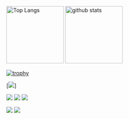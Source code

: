 <p align="left"> 
  <img alt="Top Langs" height="150px" src="https://github-readme-stats.vercel.app/api/top-langs/?username=deco-L&layout=compact&count_private=true&show_icons=true&show_icons=true&theme=onedark" />
  <img alt="github stats" height="150px" src="https://github-readme-stats.vercel.app/api?username=deco-L&count_private=true&show_icons=true&show_icons=true&theme=onedark" />
</p>

[![trophy](https://github-profile-trophy.vercel.app/?username=deco-L&theme=gruvbox)](https://github.com/ryo-ma/github-profile-trophy)

[![](http://github-profile-summary-cards.vercel.app/api/cards/profile-details?username=deco-L&theme=doracula)]

[![](https://raw.githubusercontent.com/deco-L/deco-L/master/profile-summary-card-output/dracula/0-profile-details.svg)](https://github.com/vn7n24fzkq/github-profile-summary-cards)
[![](https://raw.githubusercontent.com/deco-L/deco-L/master/profile-summary-card-output/dracula/1-repos-per-language.svg)](https://github.com/vn7n24fzkq/github-profile-summary-cards)
[![](https://raw.githubusercontent.com/deco-L/deco-L/master/profile-summary-card-output/dracula/2-most-commit-language.svg)](https://github.com/vn7n24fzkq/github-profile-summary-cards)

[![](https://activity-graph.herokuapp.com/graph?username=deco-L&theme=github)](https://activity-graph.herokuapp.com/graph?username=deco-L&theme=github)
[![](https://github-readme-streak-stats.herokuapp.com/?user=deco-L&theme=dark)](https://github-readme-streak-stats.herokuapp.com/?user=deco-L&theme=dark)

<!--
**deco-L/deco-L** is a ✨ _special_ ✨ repository because its `README.md` (this file) appears on your GitHub profile.

Here are some ideas to get you started:

- 🔭 I’m currently working on ...
- 🌱 I’m currently learning ...
- 👯 I’m looking to collaborate on ...
- 🤔 I’m looking for help with ...
- 💬 Ask me about ...
- 📫 How to reach me: ...
- 😄 Pronouns: ...
- ⚡ Fun fact: ...
-->
